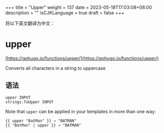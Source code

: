+++
title = "Upper"
weight = 137
date = 2023-05-18T17:03:08+08:00
description = ""
isCJKLanguage = true
draft = false
+++

将以下英文翻译为中文：
# upper

[https://gohugo.io/functions/upper/](https://gohugo.io/functions/upper/)

Converts all characters in a string to uppercase

## 语法

```
upper INPUT
strings.ToUpper INPUT
```

Note that `upper` can be applied in your templates in more than one way:

```go-html-template
{{ upper "BatMan" }} → "BATMAN"
{{ "BatMan" | upper }} → "BATMAN"
```
